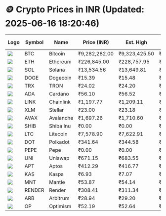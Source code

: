 # 🪙 Crypto Prices in INR (Updated: 2025-06-16 18:20:46)

| Logo | Symbol | Name       | Price (INR) | Est. High | Est. Low | Gross Profit | Fees | Net Profit | ROI % |
|------|--------|------------|-------------|-----------|----------|---------------|------|-------------|--------|
| ![](https://coin-images.coingecko.com/coins/images/1/large/bitcoin.png?1696501400) | BTC    | Bitcoin    | ₹9,282,282.00 | ₹9,323,425.50 | ₹9,241,138.50 | ₹890.44 | ₹200.00 | ₹690.44 | 0.69% |
| ![](https://coin-images.coingecko.com/coins/images/279/large/ethereum.png?1696501628) | ETH    | Ethereum   | ₹226,845.00 | ₹228,757.95 | ₹224,932.05 | ₹1,700.91 | ₹200.00 | ₹1,500.91 | 1.50% |
| ![](https://coin-images.coingecko.com/coins/images/4128/large/solana.png?1718769756) | SOL    | Solana     | ₹13,534.56 | ₹13,649.81 | ₹13,419.31 | ₹1,717.60 | ₹200.00 | ₹1,517.60 | 1.52% |
| ![](https://coin-images.coingecko.com/coins/images/5/large/dogecoin.png?1696501409) | DOGE   | Dogecoin   | ₹15.39 | ₹15.48 | ₹15.30 | ₹1,137.03 | ₹200.00 | ₹937.03 | 0.94% |
| ![](https://coin-images.coingecko.com/coins/images/1094/large/tron-logo.png?1696502193) | TRX    | TRON       | ₹24.02 | ₹24.20 | ₹23.84 | ₹1,484.71 | ₹200.00 | ₹1,284.71 | 1.28% |
| ![](https://coin-images.coingecko.com/coins/images/975/large/cardano.png?1696502090) | ADA    | Cardano    | ₹56.10 | ₹56.52 | ₹55.68 | ₹1,519.48 | ₹200.00 | ₹1,319.48 | 1.32% |
| ![](https://coin-images.coingecko.com/coins/images/877/large/chainlink-new-logo.png?1696502009) | LINK   | Chainlink  | ₹1,197.77 | ₹1,209.11 | ₹1,186.43 | ₹1,911.11 | ₹200.00 | ₹1,711.11 | 1.71% |
| ![](https://coin-images.coingecko.com/coins/images/100/large/fmpFRHHQ_400x400.jpg?1735231350) | XLM    | Stellar    | ₹23.00 | ₹23.18 | ₹22.82 | ₹1,577.56 | ₹200.00 | ₹1,377.56 | 1.38% |
| ![](https://coin-images.coingecko.com/coins/images/12559/large/Avalanche_Circle_RedWhite_Trans.png?1696512369) | AVAX   | Avalanche  | ₹1,697.26 | ₹1,710.60 | ₹1,683.92 | ₹1,584.16 | ₹200.00 | ₹1,384.16 | 1.38% |
| ![](https://coin-images.coingecko.com/coins/images/11939/large/shiba.png?1696511800) | SHIB   | Shiba Inu  | ₹0.00 | ₹0.00 | ₹0.00 | ₹960.02 | ₹200.00 | ₹760.02 | 0.76% |
| ![](https://coin-images.coingecko.com/coins/images/2/large/litecoin.png?1696501400) | LTC    | Litecoin   | ₹7,578.90 | ₹7,622.91 | ₹7,534.89 | ₹1,168.21 | ₹200.00 | ₹968.21 | 0.97% |
| ![](https://coin-images.coingecko.com/coins/images/12171/large/polkadot.png?1696512008) | DOT    | Polkadot   | ₹341.64 | ₹344.58 | ₹338.70 | ₹1,736.94 | ₹200.00 | ₹1,536.94 | 1.54% |
| ![](https://coin-images.coingecko.com/coins/images/29850/large/pepe-token.jpeg?1696528776) | PEPE   | Pepe       | ₹0.00 | ₹0.00 | ₹0.00 | ₹1,699.51 | ₹200.00 | ₹1,499.51 | 1.50% |
| ![](https://coin-images.coingecko.com/coins/images/12504/large/uniswap-logo.png?1720676669) | UNI    | Uniswap    | ₹671.15 | ₹683.55 | ₹658.75 | ₹3,764.40 | ₹200.00 | ₹3,564.40 | 3.56% |
| ![](https://coin-images.coingecko.com/coins/images/26455/large/aptos_round.png?1696525528) | APT    | Aptos      | ₹412.29 | ₹416.77 | ₹407.81 | ₹2,196.61 | ₹200.00 | ₹1,996.61 | 2.00% |
| ![](https://coin-images.coingecko.com/coins/images/25751/large/kaspa-icon-exchanges.png?1696524837) | KAS    | Kaspa      | ₹6.93 | ₹7.07 | ₹6.79 | ₹4,018.55 | ₹200.00 | ₹3,818.55 | 3.82% |
| ![](https://coin-images.coingecko.com/coins/images/30980/large/Mantle-Logo-mark.png?1739213200) | MNT    | Mantle     | ₹53.87 | ₹54.14 | ₹53.60 | ₹990.59 | ₹200.00 | ₹790.59 | 0.79% |
| ![](https://coin-images.coingecko.com/coins/images/11636/large/rndr.png?1696511529) | RENDER | Render     | ₹308.41 | ₹311.34 | ₹305.48 | ₹1,915.98 | ₹200.00 | ₹1,715.98 | 1.72% |
| ![](https://coin-images.coingecko.com/coins/images/16547/large/arb.jpg?1721358242) | ARB    | Arbitrum   | ₹28.94 | ₹29.20 | ₹28.68 | ₹1,820.15 | ₹200.00 | ₹1,620.15 | 1.62% |
| ![](https://coin-images.coingecko.com/coins/images/25244/large/Optimism.png?1696524385) | OP     | Optimism   | ₹52.19 | ₹52.64 | ₹51.74 | ₹1,721.92 | ₹200.00 | ₹1,521.92 | 1.52% |
